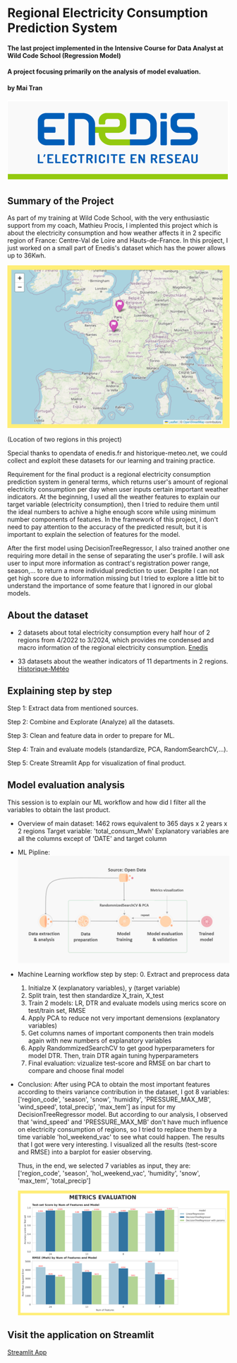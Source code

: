 # Regional Electricity Consumption Prediction System
#### The last project implemented in the Intensive Course for Data Analyst at Wild Code School (Regression Model)
#### A project focusing primarily on the analysis of model evaluation.
#### by Mai Tran

![Logo](asset/logo.png)


## Summary of the Project

As part of my training at Wild Code School, with the very enthusiastic support from my coach, Mathieu Procis, I implented this project which is about the electricity consumption and how weather affects it in 2 specific region of France: Centre-Val de Loire and Hauts-de-France. In this project, I just worked on a small part of Enedis's dataset which has the power allows up to 36Kwh.

![Location](asset/map.png)

(Location of two regions in this project)

Special thanks to opendata of enedis.fr and historique-meteo.net, we could collect and exploit these datasets for our learning and training practice.

Requirement for the final product is a regional electricity consumption prediction system in general terms, which returns user's amount of regional electricity consumption per day when user inputs certain important weather indicators. At the beginning, I used all the weather features to explain our target variable (electricity consumption), then I tried to reduire them until the ideal numbers to achive a highe enough score while using minimum number components of features. In the framework of this project, I don't need to pay attention to the accuracy of the predicted result, but it is important to explain the selection of features for the model.

After the first model using DecisionTreeRegressor, I also trained another one requiring more detail in the sense of separating the user's profile. I will ask user to input more information as contract's registration power range, season,... to return a more individual prediction to user. Despite I can not get high score due to information missing but I tried to explore a little bit to understand the importance of some feature that I ignored in our global models.

## About the dataset

- 2 datasets about total electricity consumption every half hour of 2 regions from 4/2022 to 3/2024, which provides me condensed and macro information of the regional electricity consumption.
  [Enedis](https://data.enedis.fr/explore/dataset/conso-inf36-region/information/)
  
- 33 datasets about the weather indicators of 11 departments in 2 regions.
  [Historique-Météo](https://www.historique-meteo.net/)


## Explaining step by step
Step 1: Extract data from mentioned sources.

Step 2: Combine and Explorate (Analyze) all the datasets.

Step 3: Clean and feature data in order to prepare for ML.

Step 4: Train and evaluate models (standardize, PCA, RandomSearchCV,...).

Step 5: Create Streamlit App for visualization of final product.

## Model evaluation analysis
This session is to explain our ML workflow and how did I filter all the variables to obtain the last product.
- Overview of main dataset:
    1462 rows equivalent to 365 days x 2 years x 2 regions
    Target variable: 'total_consum_Mwh'
    Explanatory variables are all the columns except of 'DATE' and target column
  
- ML Pipline:
  ![workflow](asset/pipeline.png)

- Machine Learning workflow step by step: 
  0. Extract and preprocess data
  1. Initialze X (explanatory variables), y (target variable)
  2. Split train, test then standardize X_train, X_test
  3. Train 2 models: LR, DTR and evaluate models using merics score on test/train set, RMSE
  4. Apply PCA to reduce not very important demensions (explanatory variables)
  5. Get columns names of important components then train models again with new numbers of explanatory variables
  6. Apply RandommizedSearchCV to get good hyperparameters for model DTR. Then, train DTR again tuning hyperparameters
  7. Final evaluation: vizualize test-score and RMSE on bar chart to compare and choose final model
 
- Conclusion:
  After using PCA to obtain the most important features according to theirs variance contribution in the dataset, I got 8 variables: ['region_code', 'season', 'snow', 'humidity', 'PRESSURE_MAX_MB', 'wind_speed', total_precip', 'max_tem'] as input for my   DecisionTreeRegressor model. But according to our analysis, I observed that 'wind_speed' and 'PRESSURE_MAX_MB' don't have much influence on electricity consumption of regions, so I tried to replace them by a time variable 'hol_weekend_vac' to see what could happen. The results that I got were very interesting. I visualized all the results (test-score and RMSE) into a barplot for easier observing.

  Thus, in the end, we selected 7 variables as input, they are:['region_code', 'season', 'hol_weekend_vac', 'humidity', 'snow', 'max_tem', 'total_precip']

  ![metrics](asset/metrics.png)


## Visit the application on Streamlit
[Streamlit App](https://enedis-consumption-prediction.streamlit.app/)

